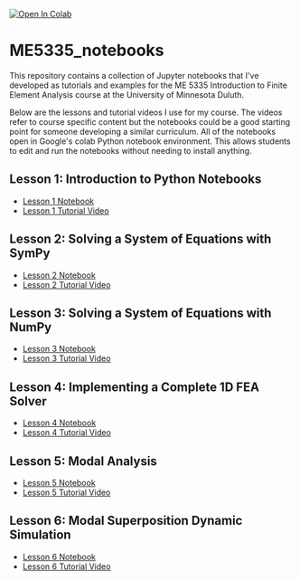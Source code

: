 [![Open In Colab](https://colab.research.google.com/assets/colab-badge.svg)](https://colab.research.google.com/github/yongzhiqu/IE_4495/blob/master/)

# ME5335_notebooks
This repository contains a collection of Jupyter notebooks that I've developed as tutorials and examples for the ME 5335 Introduction to Finite Element Analysis course at the University of Minnesota Duluth. 

Below are the lessons and tutorial videos I use for my course. The videos refer to course specific content but the notebooks could be a good starting point for someone developing a similar curriculum. All of the notebooks open in Google's colab Python notebook environment. This allows students to edit and run the notebooks without needing to install anything.

## Lesson 1: Introduction to Python Notebooks
* [Lesson 1 Notebook](https://colab.research.google.com/github/yongzhiqu/IE_4495/blob/master/python_notebook_tutorial.ipynb)
* [Lesson 1 Tutorial Video](https://youtu.be/UKcNBFiIGaQ)

## Lesson 2: Solving a System of Equations with SymPy
* [Lesson 2 Notebook](https://colab.research.google.com/github/yongzhiqu/IE_4495/blob/master/sympy_example_partially_completed.ipynb)
* [Lesson 2 Tutorial Video](https://youtu.be/7VuA0-NBXcc)

## Lesson 3: Solving a System of Equations with NumPy
* [Lesson 3 Notebook](https://colab.research.google.com/github/yongzhiqu/IE_4495/blob/master/numpy_example_partially_completed.ipynb)
* [Lesson 3 Tutorial Video](https://youtu.be/EQ5VLo8M434)

## Lesson 4: Implementing a Complete 1D FEA Solver
* [Lesson 4 Notebook](https://colab.research.google.com/github/yongzhiqu/IE_4495/blob/master/extension_due_to_weight_partially_completed.ipynb)
* [Lesson 4 Tutorial Video](https://youtu.be/PEU-88ekxiA)

## Lesson 5: Modal Analysis
* [Lesson 5 Notebook](https://colab.research.google.com/github/yongzhiqu/IE_4495/blob/master/modal_analysis.ipynb)
* [Lesson 5 Tutorial Video](https://youtu.be/N3MncGTTdCU)

## Lesson 6: Modal Superposition Dynamic Simulation
* [Lesson 6 Notebook](https://colab.research.google.com/github/yongzhiqu/IE_4495/blob/master/HW6_empty.ipynb)
* [Lesson 6 Tutorial Video](https://youtu.be/MYc-Dh_wpSI)
